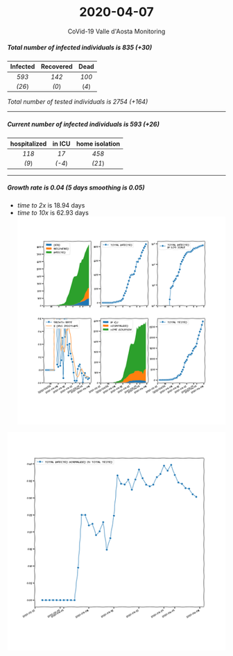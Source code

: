<div align='center'>

# 2020-04-07
CoVid-19 Valle d'Aosta Monitoring
</div>

##### Total number of infected individuals is 835 (+30)
Infected | Recovered | Dead
:---: | :---: | :---:
*593* | *142* | *100*
*(26*) | *(0*) | (*4*)

*Total number of tested individuals is 2754 (+164)*
***
##### Current number of infected individuals is 593 (+26)
hospitalized | in ICU | home isolation
:---: | :---: | :---:
*118* |*17* |*458*
*(9*) |*(-4*) |*(21*)
***
##### Growth rate is 0.04 (5 days smoothing is 0.05)
- *time to 2x* is 18.94 days
- *time to 10x* is 62.93 days
![stats][stats]

![infected_normalized][infected_normalized]

[stats]: stats_Valled'Aosta.png
[infected_normalized]: infected_normalized_Valled'Aosta.png
